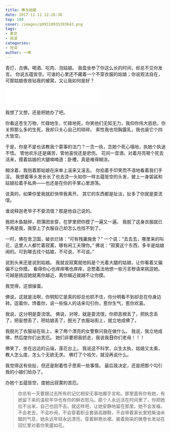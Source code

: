 ```yaml
---
title: 佛与姑娘
date: 2017-11-11 12:26:38
top: 100
cover: /images/p09310935393643.png
tags:
- 美文
- 阅读
categories:
- 悦读
author: 一唏
---
```


青灯，古佛。喝酒、吃肉、泡姑娘。
我盘坐参了你这么长的时间，却总不见你发言。
你说五蕴皆空。可谁的心里还不藏着一个不穿衣服的姑娘；你说观法自在，可那姑娘夜夜钻我的被窝，又让我如何是好？
<!--more-->

<iframe frameborder="no" border="0" marginwidth="0" marginheight="0" width=298 height=52 src="//music.163.com/outchain/player?type=2&id=28308561&auto=1&height=32"></iframe>

我想了又想，还是把她办了吧。


你看这苍生万物，忙碌地生，忙碌地死。你笑他们无知无力，我仰你伟大慈悲。你关照那么多的生死，我却只关心自己的琐碎。
索性我也坦胸露乳，我也装它个四大皆空。


于是，你是不是也该教我个蒙事的法门？一念一执，念她个死心塌地，执她个执迷不悟。
管他欢乐还是痛苦，管他喜悦还是悲伤。
花间一壶酒，对着月亮喝个死去活来，摸着姑娘的大腿喃喃道：卧槽，真是难得糊涂。

糊涂着，我抱着那姑娘在床单上滚来又滚去。
你掐着手印笑而不语地看着我们手淫。
我想着等头发长长了也去烫一头如你一样五蕴皆空的头发，披上一身袈裟和姑娘拉着手私奔——也还是在你的手掌心里游荡。

说真的，如果你爱我就赶快带我离开。
其它的东西都是扯淡，扯多了你就是耍流氓。


谁说释迦老爷子不耍流氓？那是他自己说的。

我把木鱼敲碎，把蒲团坐穿，在梦里把你摸了一遍又一遍。
我脱了这身衣服就已不再是我，我穿上了衣服自己却怎么也找不到了。

一时，佛在舍卫国，破衣烂钵：“可有残羹施舍？”
一个说：“去去去，哪里来的叫花，这里人人都忙着寂寞，哪有闲工夫理你。”
佛说：“寂寞这个东西，多半是姑娘闹的。可到哪去找个姑娘，不可说，不可说。”

说到头来还是说到姑娘。
我就说寂寞就他妈是个光着大腿的姑娘，让你看着又偏偏不让你摸。
看得你心也痒痒嘴也痒痒，总憋着法地想一些污言秽语来挑逗她。
可越是挑逗她就离你越近，离你越近就越不让你摸。

我觉得，这很操蛋。

佛说，这就是法啊，你明知它是真的却总也抓不住，你分明看不到却总在你身边转。逗着你，馋着你，说一些恼人的话来勾引你，惹你生气，惹你欢喜。

我说，这分明是耍流氓。
佛说，对呀，就是耍流氓，你把恶根丢了，把执念丢了，把妄想丢了，把姑娘丢了，脱光了衣服站街上，就立地成佛了。

我脱光了衣服站在街上，来了两个漂亮的女警察问我在做什么。
我说，我立地成佛，然后度你们出苦厄。
她们非要把我抓走，我说我**日**你们老母！！！

佛笑了，坐在远远的云端，莲花台上。
我说这不科学，众生太执，姑娘又太美，教人怎么度，怎么个无欲无求。
佛打了个哈欠，就没再说什么。

我觉得这有些扯，但还是耐着性子思索一些事情。
最后我决定，还是把那个勾引我的小娘们给办了。

办她个五蕴皆空，度她出寂寞的苦厄。


> 你总有一天要跟过去所有的记忆相安无事地握手言和。那里面有你有她，有她留下来的温软年华也有你的鲜衣怒马。那个人永远活在时间里了，你把她拉不出来，自己也回不去。就这样吧，让她安静地留在那里。她不会发福，不会老去，不会吵闹，不会穿着职业套装高跟鞋，不会带着家长里短柴油米醋的气息，她永远年轻永远漂亮，穿着鲜艳长裙、披着刚染的微卷长发站在回忆里对着你笑靥如花。